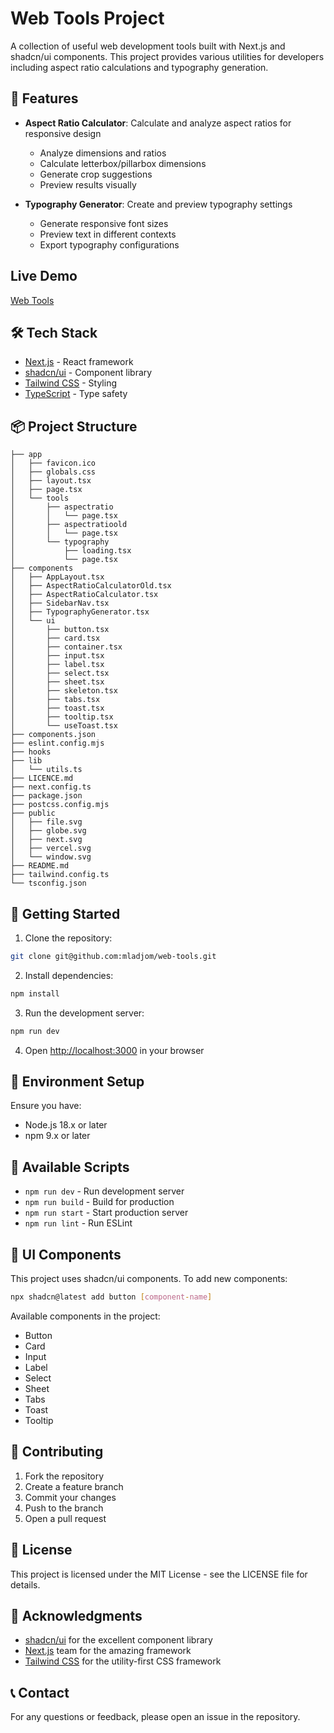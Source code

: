 # Web Tools Project

A collection of useful web development tools built with Next.js and shadcn/ui components. This project provides various utilities for developers including aspect ratio calculations and typography generation.

## 🚀 Features

- **Aspect Ratio Calculator**: Calculate and analyze aspect ratios for responsive design
  - Analyze dimensions and ratios
  - Calculate letterbox/pillarbox dimensions
  - Generate crop suggestions
  - Preview results visually

- **Typography Generator**: Create and preview typography settings
  - Generate responsive font sizes
  - Preview text in different contexts
  - Export typography configurations

## Live Demo

[Web Tools](https://web-tools-5r4qhe2bz-mladjoms-projects.vercel.app/) 

## 🛠️ Tech Stack

- [Next.js](https://nextjs.org/) - React framework
- [shadcn/ui](https://ui.shadcn.com/) - Component library
- [Tailwind CSS](https://tailwindcss.com/) - Styling
- [TypeScript](https://www.typescriptlang.org/) - Type safety

## 📦 Project Structure

```
├── app
│   ├── favicon.ico
│   ├── globals.css
│   ├── layout.tsx
│   ├── page.tsx
│   └── tools
│       ├── aspectratio
│       │   └── page.tsx
│       ├── aspectratioold
│       │   └── page.tsx
│       └── typography
│           ├── loading.tsx
│           └── page.tsx
├── components
│   ├── AppLayout.tsx
│   ├── AspectRatioCalculatorOld.tsx
│   ├── AspectRatioCalculator.tsx
│   ├── SidebarNav.tsx
│   ├── TypographyGenerator.tsx
│   └── ui
│       ├── button.tsx
│       ├── card.tsx
│       ├── container.tsx
│       ├── input.tsx
│       ├── label.tsx
│       ├── select.tsx
│       ├── sheet.tsx
│       ├── skeleton.tsx
│       ├── tabs.tsx
│       ├── toast.tsx
│       ├── tooltip.tsx
│       └── useToast.tsx
├── components.json
├── eslint.config.mjs
├── hooks
├── lib
│   └── utils.ts
├── LICENCE.md
├── next.config.ts
├── package.json
├── postcss.config.mjs
├── public
│   ├── file.svg
│   ├── globe.svg
│   ├── next.svg
│   ├── vercel.svg
│   └── window.svg
├── README.md
├── tailwind.config.ts
└── tsconfig.json
```

## 🚀 Getting Started

1. Clone the repository:
```bash
git clone git@github.com:mladjom/web-tools.git
```

2. Install dependencies:
```bash
npm install
```

3. Run the development server:
```bash
npm run dev
```

4. Open [http://localhost:3000](http://localhost:3000) in your browser

## 📝 Environment Setup

Ensure you have:
- Node.js 18.x or later
- npm 9.x or later

## 🔧 Available Scripts

- `npm run dev` - Run development server
- `npm run build` - Build for production
- `npm run start` - Start production server
- `npm run lint` - Run ESLint

## 🎨 UI Components

This project uses shadcn/ui components. To add new components:

```bash
npx shadcn@latest add button [component-name]
```

Available components in the project:
- Button
- Card
- Input
- Label
- Select
- Sheet
- Tabs
- Toast
- Tooltip

## 🤝 Contributing

1. Fork the repository
2. Create a feature branch
3. Commit your changes
4. Push to the branch
5. Open a pull request

## 📄 License

This project is licensed under the MIT License - see the LICENSE file for details.

## 🙏 Acknowledgments

- [shadcn/ui](https://ui.shadcn.com/) for the excellent component library
- [Next.js](https://nextjs.org/) team for the amazing framework
- [Tailwind CSS](https://tailwindcss.com/) for the utility-first CSS framework

## 📞 Contact

For any questions or feedback, please open an issue in the repository.